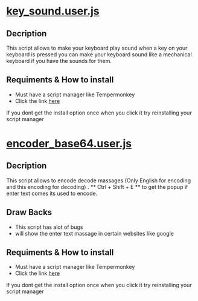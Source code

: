 # [key_sound.user.js](https://raw.githubusercontent.com/itsshello/user-scripts/main/key_sound.user.js)

## Decription

This script allows to make your keyboard play sound when a key on your keyboard is pressed you can make your keyboard sound like a mechanical keyboard if you have the sounds for them.

## Requiments & How to install
- Must have a script manager like Tempermonkey
- Click the link [here](https://raw.githubusercontent.com/itsshello/user-scripts/main/key_sound.user.js)

If you dont get the install option once when you click it try reinstalling your script manager

# [encoder_base64.user.js](https://raw.githubusercontent.com/itsshello/user-scripts/main/encoder_base64.user.js)

## Decription

This script allows to encode decode massages (Only English for encoding and this encoding for decoding) . 
** Ctrl + Shift + E ** to get the popup if enter text comes its used to encode.

## Draw Backs 

- This script has alot of bugs 
- will show the enter text massage in certain websites like google

## Requiments & How to install
- Must have a script manager like Tempermonkey
- Click the link [here](https://raw.githubusercontent.com/itsshello/user-scripts/main/encoder_base64.user.js)

If you dont get the install option once when you click it try reinstalling your script manager